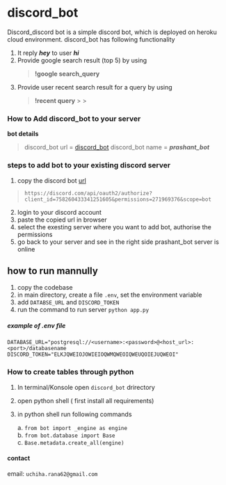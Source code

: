 # discord_bot


Discord_discord bot is a simple discord bot, which is deployed on heroku cloud environment. 
discord_bot has following functionality

1. It reply ***hey*** to user ***hi***
2. Provide google search result (top 5)  by using 
    > **!google search_query**
3. Provide user recent search result for a query by using
    > **!recent query**
                                                             >
                                                             >


### How to Add discord_bot to your server

**bot details**
> discord_bot url = [discord_bot](https://discord.com/api/oauth2/authorize?client_id=758260433341251605&permissions=271969376&scope=bot)
> discord_bot name = ***prashant_bot***
>
>
### steps to add bot to your existing discord server

1. copy the discord bot [url](https://discord.com/api/oauth2/authorize?client_id=758260433341251605&permissions=271969376&scope=bot)

> `https://discord.com/api/oauth2/authorize?client_id=758260433341251605&permissions=271969376&scope=bot`
2. login to your discord account
3. paste the copied url in browser
4. select the exesting server where you want to add bot, authorise the permissions
5. go back to your server and see in the right side prashant_bot server is online

## how to run mannully

1. copy the codebase
2. in main directory, create a file `.env`, set the environment variable
3. add `DATABSE_URL` and `DISCORD_TOKEN`
4. run the command to run server `python app.py`

##### example of .env file

    DATABASE_URL="postgresql://<username>:<password>@<host_url>:<port>/databasename
    DISCORD_TOKEN="ELKJQWEIOJOWIEIOQWMQWEOIQWEUQOIEJUQWEOI"

### How to create tables through python 

1. In terminal/Konsole open `discord_bot` drirectory
2. open python shell ( first install all requirements)
3. in python shell run following commands

    a.  `from bot import _engine as engine`  
    b.   `from bot.database import Base`   
    c.  `Base.metadata.create_all(engine)`
 

#### contact
  email: `uchiha.rana62@gmail.com`
